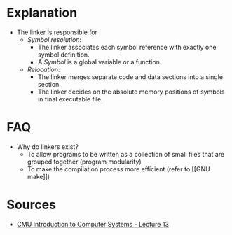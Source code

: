 # Explanation
- The linker is responsible for
	- *Symbol resolution*:
		- The linker associates each symbol reference with exactly one symbol definition.
		- A *Symbol* is a global variable or a function.
	- *Relocation*: 
		- The linker merges separate code and data sections into a single section.
		- The linker decides on the absolute memory positions of symbols in final executable file.

# FAQ
- Why do linkers exist?
	- To allow programs to be written as a collection of small files that are grouped together (program modularity)
	- To make the compilation process more efficient (refer to [[GNU make]])

# Sources
- [CMU Introduction to Computer Systems - Lecture 13](https://scs.hosted.panopto.com/Panopto/Pages/Viewer.aspx?id=0aef84fc-a53b-49c6-bb43-14cb2b175249)